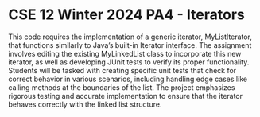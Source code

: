 # CSE 12 Winter 2024 PA4 - Iterators
This code requires the implementation of a generic iterator, MyListIterator, that functions similarly to Java’s built-in Iterator interface. The assignment involves editing the existing MyLinkedList class to incorporate this new iterator, as well as developing JUnit tests to verify its proper functionality. Students will be tasked with creating specific unit tests that check for correct behavior in various scenarios, including handling edge cases like calling methods at the boundaries of the list. The project emphasizes rigorous testing and accurate implementation to ensure that the iterator behaves correctly with the linked list structure.
